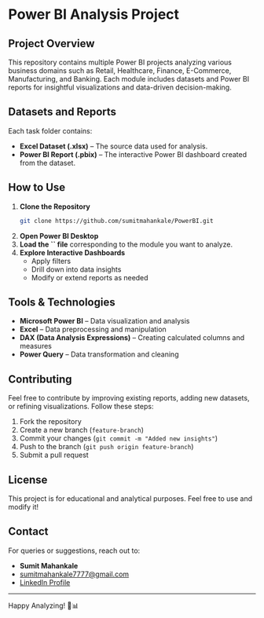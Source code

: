 # Power BI Analysis Project

##  Project Overview

This repository contains multiple Power BI projects analyzing various business domains such as Retail, Healthcare, Finance, E-Commerce, Manufacturing, and Banking. Each module includes datasets and Power BI reports for insightful visualizations and data-driven decision-making.


##  Datasets and Reports

Each task folder contains:

- **Excel Dataset (.xlsx)** – The source data used for analysis.
- **Power BI Report (.pbix)** – The interactive Power BI dashboard created from the dataset.

##  How to Use

1. **Clone the Repository**
   ```sh
   git clone https://github.com/sumitmahankale/PowerBI.git
   ```
2. **Open Power BI Desktop**
3. **Load the ****\`\`**** file** corresponding to the module you want to analyze.
4. **Explore Interactive Dashboards**
   - Apply filters
   - Drill down into data insights
   - Modify or extend reports as needed

##  Tools & Technologies

- **Microsoft Power BI** – Data visualization and analysis
- **Excel** – Data preprocessing and manipulation
- **DAX (Data Analysis Expressions)** – Creating calculated columns and measures
- **Power Query** – Data transformation and cleaning

##  Contributing

Feel free to contribute by improving existing reports, adding new datasets, or refining visualizations. Follow these steps:

1. Fork the repository
2. Create a new branch (`feature-branch`)
3. Commit your changes (`git commit -m "Added new insights"`)
4. Push to the branch (`git push origin feature-branch`)
5. Submit a pull request

##  License

This project is for educational and analytical purposes. Feel free to use and modify it!

##  Contact

For queries or suggestions, reach out to:

- **Sumit Mahankale**
-  [sumitmahankale7777@gmail.com](mailto\:your.email@example.com)
-  [LinkedIn Profile](https://linkedin.com/in/your-profile)

---

Happy Analyzing! 🚀📊

